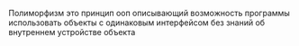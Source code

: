 Полиморфизм это принцип ооп описывающий возможность программы использовать объекты с одинаковым интерфейсом без знаний об внутреннем устройстве объекта
